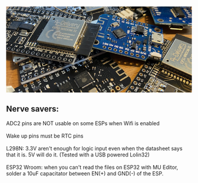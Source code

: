 ![img](./IMG_4917.jpg)

## Nerve savers:

ADC2 pins are NOT usable on some ESPs when Wifi is enabled
<br>
<br>
Wake up pins must be RTC pins
<br>
<br>
L298N: 3.3V aren't enough for logic input even when the datasheet says that it is. 5V will do it. (Tested with a USB powered Lolin32)
<br>
<br>
ESP32 Wroom: when you can't read the files on ESP32 with MU Editor, solder a 10uF capacitator between EN(+) and GND(-) of the ESP.
